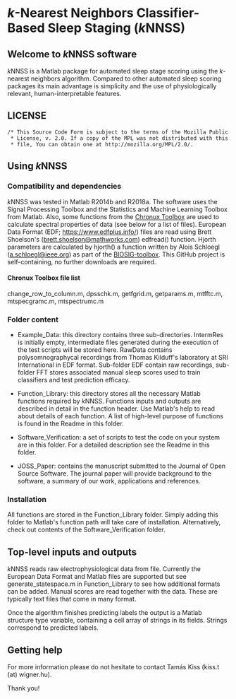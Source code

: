 # *k*-Nearest Neighbors Classifier-Based Sleep Staging (*k*NNSS)

## Welcome to *k*NNSS software

*k*NNSS is a Matlab package for automated sleep stage scoring using the *k*-nearest neighbors algorithm. Compared to other automated sleep scoring packages its main advantage is simplicity and the use of physiologically relevant, human-interpretable features.

## LICENSE

    /* This Source Code Form is subject to the terms of the Mozilla Public
     * License, v. 2.0. If a copy of the MPL was not distributed with this
     * file, You can obtain one at http://mozilla.org/MPL/2.0/.

## Using *k*NNSS
### Compatibility and dependencies
*k*NNSS was tested in Matlab R2014b and R2018a. The software uses the Signal Processing Toolbox and the Statistics and Machine Learning Toolbox from Matlab. Also, some functions from the [Chronux Toolbox](http://chronux.org)  are used to calculate spectral properties of data (see below for a list of files). European Data Format (EDF; https://www.edfplus.info/) files are read using Brett Shoelson's (brett.shoelson@mathworks.com) edfread() function. Hjorth parameters are calculated by hjorth() a function written by Alois Schloegl (a.schloegl@ieee.org) as part of the [BIOSIG-toolbox](http://biosig.sf.net). This GitHub project is self-containing, no further downloads are required.

#### Chronux Toolbox file list
change_row_to_column.m, dpsschk.m, getfgrid.m, getparams.m, mtfftc.m, mtspecgramc.m, mtspectrumc.m

### Folder content

- Example_Data: this directory contains three sub-directories. IntermRes is initially empty, intermediate files generated during the execution of the test scripts will be stored here. RawData contains polysomnographycal recordings from Thomas Kilduff's laboratory at SRI International in EDF format. Sub-folder EDF contain raw recordings, sub-folder FFT stores associated manual sleep scores used to train classifiers and test prediction efficacy.

- Function_Library: this directory stores all the necessary Matlab functions required by *k*NNSS. Functions inputs and outputs are described in detail in the function header. Use Matlab's help to read about details of each function. A list of high-level purpose of functions is found in the Readme in this folder.

- Software_Verification: a set of scripts to test the code on your system are in this folder. For a detailed description see the Readme in this folder.

- JOSS_Paper: contains the manuscript submitted to the Journal of Open Source Software. The journal paper will provide background to the software, a summary of our work, applications and references.

### Installation
All functions are stored in the Function_Library folder. Simply adding this folder to Matlab's function path will take care of installation. Alternatively, check out contents of the Software_Verification folder.

## Top-level inputs and outputs
*k*NNSS reads raw electrophysiological data from file. Currently the European Data Format and Matlab files are supported but see generate_statespace.m in Function_Library to see how additional formats can be added. Manual scores are read together with the data. These are typically text files that come in many format.

Once the algorithm finishes predicting labels the output is a Matlab structure type variable, containing a cell array of strings in its fields. Strings correspond to predicted labels.

## Getting help
For more information please do not hesitate to contact Tamás Kiss (kiss.t (at) wigner.hu).

Thank you!